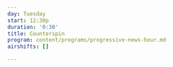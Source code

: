 ```yaml
---
day: Tuesday
start: 12:30p
duration: '0:30'
title: Counterspin
program: content/programs/progressive-news-hour.md
airshifts: []

---
```

